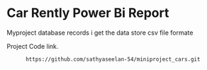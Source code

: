 # Car Rently Power Bi Report

Myproject database records i get the data store csv file formate

Project Code link.

          https://github.com/sathyaseelan-54/miniproject_cars.git
          
